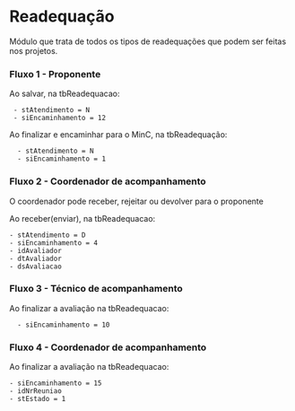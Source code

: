 # Readequação

Módulo que trata de todos os tipos de readequações que podem ser feitas nos
projetos.


### Fluxo 1 - Proponente
   Ao salvar, na tbReadequacao:

     - stAtendimento = N
     - siEncaminhamento = 12
   Ao finalizar e encaminhar para o MinC, na tbReadequação:

      - stAtendimento = N
      - siEncaminhamento = 1

### Fluxo 2 - Coordenador de acompanhamento

  O coordenador pode receber, rejeitar ou devolver para o proponente

  Ao receber(enviar), na tbReadequacao:

    - stAtendimento = D
    - siEncaminhamento = 4
    - idAvaliador
    - dtAvaliador
    - dsAvaliacao

### Fluxo 3 - Técnico de acompanhamento

  Ao finalizar a avaliação na tbReadequacao:

      - siEncaminhamento = 10

### Fluxo 4 - Coordenador de acompanhamento

  Ao finalizar a avaliação na tbReadequacao:

    - siEncaminhamento = 15
    - idNrReuniao
    - stEstado = 1
